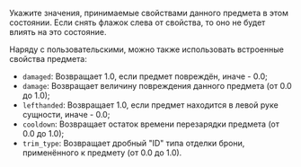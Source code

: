 Укажите значения, принимаемые свойствами данного предмета в этом состоянии. Если снять флажок слева от свойства, то оно
не будет влиять на это состояние.

Наряду с пользовательскими, можно также использовать встроенные свойства предмета:

* `damaged`: Возвращает 1.0, если предмет повреждён, иначе - 0.0;
* `damage`: Возвращает величину повреждения данного предмета (от 0.0 до 1.0);
* `lefthanded`: Возвращает 1.0, если предмет находится в левой руке сущности, иначе - 0.0;
* `cooldown`: Возвращает остаток времени перезарядки предмета (от 0.0 до 1.0);
* `trim_type`: Возвращает дробный "ID" типа отделки брони, применённого к предмету (от 0.0 до 1.0).